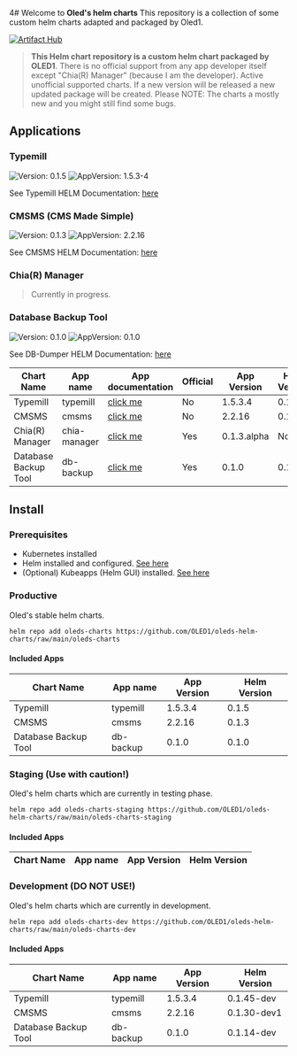 4# Welcome to **Oled's helm charts**
This repository is a collection of some custom helm charts adapted and packaged by Oled1.

[![Artifact Hub](https://img.shields.io/endpoint?url=https://artifacthub.io/badge/repository/oleds-helm-charts)](https://artifacthub.io/packages/search?repo=oleds-helm-charts)

> **This Helm chart repository is a custom helm chart packaged by OLED1**.
> There is no official support from any app developer itself except "Chia(R) Manager" (because I am the developer).
> Active unofficial supported charts. If a new version will be released a new updated package will be created.
> Please NOTE: The charts a mostly new and you might still find some bugs.

## Applications
### Typemill
![Version: 0.1.5](https://img.shields.io/badge/Version-0.1.5-informational?style=flat-square) ![AppVersion: 1.5.3-4](https://img.shields.io/badge/AppVersion-1.5.3.4-informational?style=flat-square)

See Typemill HELM Documentation: [here](https://github.com/OLED1/oleds-helm-charts/blob/main/helm-development/typemill/README.md)

### CMSMS (CMS Made Simple)
![Version: 0.1.3](https://img.shields.io/badge/Version-0.1.3-informational?style=flat-square) ![AppVersion: 2.2.16](https://img.shields.io/badge/AppVersion-2.2.16-informational?style=flat-square)

See CMSMS HELM Documentation: [here](https://github.com/OLED1/oleds-helm-charts/blob/main/helm-development/cmsms/README.md)

### Chia(R) Manager
> Currently in progress.

### Database Backup Tool
![Version: 0.1.0](https://img.shields.io/badge/Version-0.1.0-informational?style=flat-square) ![AppVersion: 0.1.0](https://img.shields.io/badge/AppVersion-0.1.0-informational?style=flat-square)

See DB-Dumper HELM Documentation: [here](https://github.com/OLED1/oleds-helm-charts/blob/main/helm-development/db-backup/README.md)

| Chart Name | App name | App documentation | Official | App Version | Helm Version |
| ------------- | ------------- | ------------- | ------------- | ------------- | ------------- |
| Typemill  | typemill  | [click me](https://typemill.net/getting-started) | No | 1.5.3.4 | 0.1.5 |
| CMSMS    | cmsms  | [click me](https://docs.cmsmadesimple.org/) | No | 2.2.16 | 0.1.3 |
| Chia(R) Manager  | chia-manager | [click me](https://docs.chia-manager.org/) | Yes | 0.1.3.alpha | None |
| Database Backup Tool | db-backup  | [click me](https://github.com/OLED1/oleds-helm-charts/blob/main/helm-development/db-backup/README.md) | Yes | 0.1.0 | 0.1.0 |

## Install
### Prerequisites
- Kubernetes installed
- Helm installed and configured. [See here](https://helm.sh/docs/intro/install/)
- (Optional) Kubeapps (Helm GUI) installed. [See here](https://tanzu.vmware.com/developer/guides/kubeapps-gs/)

### Productive
Oled's stable helm charts.
```
helm repo add oleds-charts https://github.com/OLED1/oleds-helm-charts/raw/main/oleds-charts
```
#### Included Apps
| Chart Name | App name | App Version | Helm Version |
| ------------- | ------------- | ------------- | ------------- |
| Typemill  | typemill | 1.5.3.4 | 0.1.5 | 
| CMSMS    | cmsms | 2.2.16 | 0.1.3 |
| Database Backup Tool | db-backup | 0.1.0 | 0.1.0 |

### Staging (Use with caution!)
Oled's helm charts which are currently in testing phase.
```
helm repo add oleds-charts-staging https://github.com/OLED1/oleds-helm-charts/raw/main/oleds-charts-staging
```
#### Included Apps
| Chart Name | App name | App Version | Helm Version |
| ------------- | ------------- | ------------- | ------------- |

### Development (DO NOT USE!)
Oled's helm charts which are currently in development.
```
helm repo add oleds-charts-dev https://github.com/OLED1/oleds-helm-charts/raw/main/oleds-charts-dev
```
#### Included Apps
| Chart Name | App name | App Version | Helm Version |
| ------------- | ------------- | ------------- | ------------- |
| Typemill  | typemill | 1.5.3.4 | 0.1.45-dev | 
| CMSMS    | cmsms | 2.2.16 | 0.1.30-dev1 |
| Database Backup Tool | db-backup | 0.1.0 | 0.1.14-dev |
